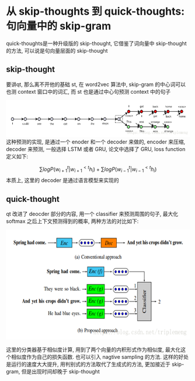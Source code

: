# 从 skip-thoughts 到 quick-thoughts: 句向量中的 skip-gram

quick-thoughts是一种升级版的 skip-thought, 它借鉴了词向量中 skip-thought 的方法, 可以说是句向量层面的 skip-thought

## skip-thought
要讲qt, 那么离不开他的基础 st, 在 word2vec 算法中, skip-gram 的中心词可以也测 context 窗口中的词汇, 而 st 也是通过中心句预测 context 中的句子
<div align=center>
<img width="600" height="100" src="images/4.png">
</div>
这种预测的实现, 是通过一个 enoder 和一个 decoder 来做的, encoder 来压缩, decoder 来预测, 一般选择 LSTM 或者 GRU, 论文中选择了 GRU, loss function 定义如下:

$$\sum logP(w_{i+1}^t|w_{i+1}^{<t} h_i) + \sum logP(w_{i-1}^t|w_{i-1}^{<t} h_i)$$
本质上, 这里的 decoder 是通过语言模型来实现的

## quick-thought
qt 改进了 deocder 部分的内容, 用一个 classifier 来预测周围的句子, 最大化 softmax 之后上下文预测得到的概率, 两种方法的对比如下:

<div align=center>
<img width="600" height="300" src="images/5.png">
</div>

这里的分类器基于相似度计算, 用到了两个向量的内积形式作为相似度, 最大化这个相似度作为自己的损失函数. 也可以引入 nagtive sampling 的方法. 这样的好处是运行的速度大大提升, 用判别式的方法取代了生成式的方法, 更加接近于 skip-gram, 但是出现时间却晚于 skip-thought

